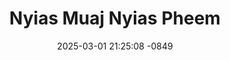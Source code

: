 ---
layout: movie-video-data
date: 2025-03-01 21:25:08 -0849
categories: movie

# Site Attributes
title: "Nyias Muaj Nyias Pheem"
permalink: "/movie/Nyias_Muaj_Nyias_Pheem"

# Movie Attributes
synopsis: "Nyias muaj nyias pheem yog ib zaj movie funny thiab tu siab heev ua txog txiv neej lub siab ntshaw poj niam lub siab khib thiab hmoob dawb hmoob ntsuab tej lo lus hais ib yam tab sis nyias to taub nyias yam. "
producer: "Xavier Enterprise"
director: "Xang Thao"
writer: ""
video_link: "https://youtu.be/qiC7G5hbUkY?si=6YBaseH7zZLoFSQx"
genre: "Comedy"
year: "2007"
release_type: "DVD"
storage: "Center for Hmong Studies"
thumbnail: "/assets/images/movie_thumbnails/Nyias Muaj Nyias Pheem.jpeg"
publishing_company: "Xavier Enterprise"

# Sequels + Parts
base_movie: ""
total_parts: 
sequel: ""

# Movie Cast
cast:
- name: "Bee Yang"
- name: "Xang Thao"
- name: "Xab Thoj"
---